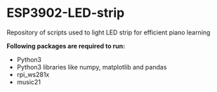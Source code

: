 # ESP3902-LED-strip
Repository of scripts used to light LED strip for efficient piano learning

__Following packages are required to run:__
* Python3
* Python3 libraries like numpy, matplotlib and pandas
* rpi_ws281x
* music21
